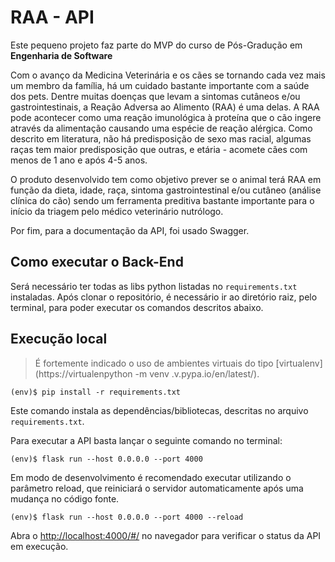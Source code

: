 # RAA - API

Este pequeno projeto faz parte do MVP do curso de Pós-Gradução em **Engenharia de Software** 

Com o avanço da Medicina Veterinária e os cães se tornando cada vez mais um membro da família, há um cuidado bastante importante com a saúde dos pets. 
Dentre muitas doenças que levam a sintomas cutâneos e/ou gastrointestinais, a Reação Adversa ao Alimento (RAA) é uma delas. A RAA pode acontecer como uma reação imunológica à proteína que o cão ingere através da alimentação causando uma espécie de reação alérgica. Como descrito em literatura, não há predisposição de sexo mas racial, algumas raças tem maior predisposição que outras, e etária - acomete cães com menos de 1 ano e após 4-5 anos. 

O produto desenvolvido tem como objetivo prever se o animal terá RAA em função da dieta, idade, raça, sintoma gastrointestinal e/ou cutâneo (análise clínica do cão) sendo um ferramenta preditiva bastante importante para o início da triagem pelo médico veterinário nutrólogo. 

Por fim, para a documentação da API, foi usado Swagger.

## Como executar o Back-End

Será necessário ter todas as libs python listadas no `requirements.txt` instaladas.
Após clonar o repositório, é necessário ir ao diretório raiz, pelo terminal, para poder executar os comandos descritos abaixo.

## Execução local

> É fortemente indicado o uso de ambientes virtuais do tipo [virtualenv](https://virtualenpython -m venv .v.pypa.io/en/latest/).

```
(env)$ pip install -r requirements.txt
```

Este comando instala as dependências/bibliotecas, descritas no arquivo `requirements.txt`.

Para executar a API basta lançar o seguinte comando no terminal:

```
(env)$ flask run --host 0.0.0.0 --port 4000
```

Em modo de desenvolvimento é recomendado executar utilizando o parâmetro reload, que reiniciará o servidor
automaticamente após uma mudança no código fonte. 

```
(env)$ flask run --host 0.0.0.0 --port 4000 --reload
```

Abra o [http://localhost:4000/#/](http://localhost:4000/#/) no navegador para verificar o status da API em execução.

